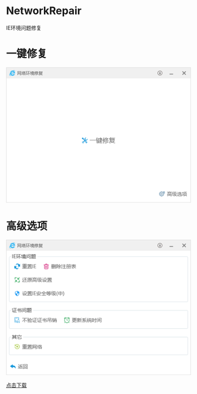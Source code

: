 # NetworkRepair
IE环境问题修复

# 一键修复
![avatar](/readme/Snipaste_2019-05-31_10-51-29.png)

# 高级选项
![avatar](/readme/Snipaste_2019-05-31_10-51-55.png)

[点击下载](/readme/NetworkRepair.exe)